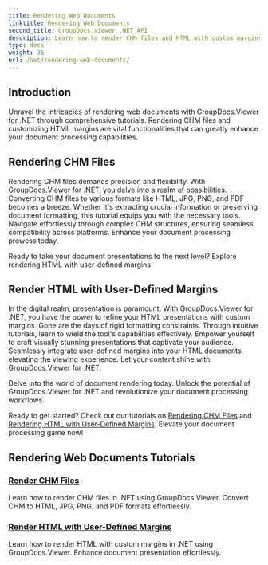 ```yaml
---
title: Rendering Web Documents
linktitle: Rendering Web Documents
second_title: GroupDocs.Viewer .NET API
description: Learn how to render CHM files and HTML with custom margins in .NET using GroupDocs.Viewer. Convert CHM to HTML, JPG, PNG, and PDF formats seamlessly.
type: docs
weight: 35
url: /net/rendering-web-documents/
---
```

## Introduction

Unravel the intricacies of rendering web documents with GroupDocs.Viewer for .NET through comprehensive tutorials. Rendering CHM files and customizing HTML margins are vital functionalities that can greatly enhance your document processing capabilities.

## Rendering CHM Files

Rendering CHM files demands precision and flexibility. With GroupDocs.Viewer for .NET, you delve into a realm of possibilities. Converting CHM files to various formats like HTML, JPG, PNG, and PDF becomes a breeze. Whether it's extracting crucial information or preserving document formatting, this tutorial equips you with the necessary tools. Navigate effortlessly through complex CHM structures, ensuring seamless compatibility across platforms. Enhance your document processing prowess today.

Ready to take your document presentations to the next level? Explore rendering HTML with user-defined margins.

## Render HTML with User-Defined Margins

In the digital realm, presentation is paramount. With GroupDocs.Viewer for .NET, you have the power to refine your HTML presentations with custom margins. Gone are the days of rigid formatting constraints. Through intuitive tutorials, learn to wield the tool's capabilities effectively. Empower yourself to craft visually stunning presentations that captivate your audience. Seamlessly integrate user-defined margins into your HTML documents, elevating the viewing experience. Let your content shine with GroupDocs.Viewer for .NET.

Delve into the world of document rendering today. Unlock the potential of GroupDocs.Viewer for .NET and revolutionize your document processing workflows.

Ready to get started? Check out our tutorials on [Rendering CHM Files](./render-chm/) and [Rendering HTML with User-Defined Margins](./render-html-margins/). Elevate your document processing game now!
## Rendering Web Documents Tutorials
### [Render CHM Files](./render-chm/)
Learn how to render CHM files in .NET using GroupDocs.Viewer. Convert CHM to HTML, JPG, PNG, and PDF formats effortlessly.
### [Render HTML with User-Defined Margins](./render-html-margins/)
Learn how to render HTML with custom margins in .NET using GroupDocs.Viewer. Enhance document presentation effortlessly.
